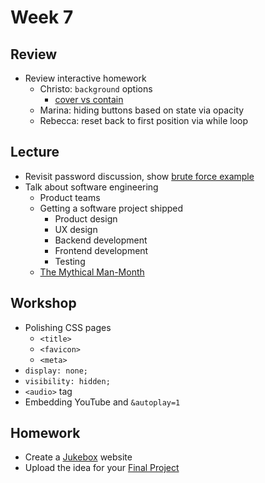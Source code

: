 # Week 7

## Review

- Review interactive homework
  - Christo: `background` options
    - [cover vs contain](https://css-tricks.com/almanac/properties/b/background-size/)
  - Marina: hiding buttons based on state via opacity
  - Rebecca: reset back to first position via while loop

## Lecture

- Revisit password discussion, show [brute force example](http://cfc2017.mpaulweeks.com/lectures/week7/password/)
- Talk about software engineering
  - Product teams
  - Getting a software project shipped
    - Product design
    - UX design
    - Backend development
    - Frontend development
    - Testing
  - [The Mythical Man-Month](https://en.wikipedia.org/wiki/The_Mythical_Man-Month)

## Workshop

- Polishing CSS pages
  - `<title>`
  - `<favicon>`
  - `<meta>`
- `display: none;`
- `visibility: hidden;`
- `<audio>` tag
- Embedding YouTube and `&autoplay=1`

## Homework

- Create a [Jukebox](/homework/jukebox) website
- Upload the idea for your [Final Project](/homework/final)
